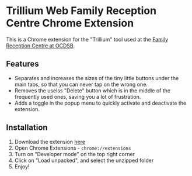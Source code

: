 # Trillium Web Family Reception Centre Chrome Extension

This is a Chrome extension for the "Trillium" tool used at the [Family Reception Centre at OCDSB](https://webapps.ocdsb.ca/twebboard/TWEBESL/ptLogin.action?moduleId=TWEBESL).

## Features
- Separates and increases the sizes of the tiny little buttons under the main tabs, so that you can never tap on the wrong one.
- Removes the uselss "Delete" button which is in the middle of the frequently used ones, saving you a lot of frustration.
- Adds a toggle in the popup menu to quickly activate and deactivate the extension.

## Installation
1. Download the extension [here](https://github.com/stevenwenxu/TrilliumPlusPlus/archive/master.zip)
2. Open Chrome Extensions - `chrome://extensions`
3. Turn on "Developer mode" on the top right corner
4. Click on "Load unpacked", and select the unzipped folder
5. Enjoy! 
